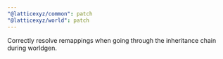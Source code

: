 ```yaml
---
"@latticexyz/common": patch
"@latticexyz/world": patch
---
```


Correctly resolve remappings when going through the inheritance chain during worldgen.
